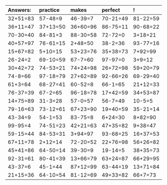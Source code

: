 | Answers: | practice | makes | perfect | ! |
| :--- | :--- | :--- | :--- | :--- |
| 32+51=83 | 57-48=9 | 46-39=7 | 70-21=49 | 81-22=59 | 
| 36+11=47 | 37+13=50 | 36+60=96 | 86-75=11 | 90-68=22 | 
| 70-30=40 | 84-81=3 | 88-30=58 | 72-72=0 | 3+18=21 | 
| 40+57=97 | 76-61=15 | 2+48=50 | 38-2=36 | 93-77=16 | 
| 15+67=82 | 5+10=15 | 53+23=76 | 35+38=73 | 7+92=99 | 
| 26-24=2 | 69-10=59 | 67-7=60 | 97-97=0 | 3+9=12 | 
| 30+42=72 | 74-53=21 | 74+24=98 | 26+72=98 | 59+20=79 | 
| 74-8=66 | 97-18=79 | 27+62=89 | 92-66=26 | 69-29=40 | 
| 61+3=64 | 68-27=41 | 60-52=8 | 66-1=65 | 21+12=33 | 
| 76-37=39 | 67-2=65 | 96-18=78 | 17+42=59 | 34+53=87 | 
| 14+75=89 | 31-3=28 | 57-0=57 | 56-7=49 | 10-5=5 | 
| 79-16=63 | 73-12=61 | 67+23=90 | 19+40=59 | 35-21=14 | 
| 43-34=9 | 54-1=53 | 83-75=8 | 6+24=30 | 8+82=90 | 
| 99-95=4 | 74-51=23 | 42+21=63 | 47+35=82 | 9+38=47 | 
| 59-15=44 | 84-53=31 | 3+94=97 | 93-68=25 | 16+37=53 | 
| 67+11=78 | 2+12=14 | 72-20=52 | 22+76=98 | 56+26=82 | 
| 45+41=86 | 64-50=14 | 39-30=9 | 19-14=5 | 38+35=73 | 
| 92-31=61 | 80-41=39 | 13+66=79 | 63+24=87 | 66+29=95 | 
| 43-37=6 | 45-1=44 | 87+12=99 | 63-44=19 | 13+71=84 | 
| 21+15=36 | 64-10=54 | 81-12=69 | 49+33=82 | 66+7=73 | 
